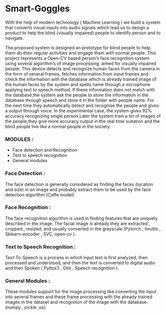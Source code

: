 # Smart-Goggles

With the help of modern technology ( Machine Learning ) we build a system that converts visual inputs into audio signals which lead us to design a product to help the blind (visually impaired) people to identify person and to navigate.

The proposed system is designed an prototype for blind people to help them do their regular activities and engage them with normal people. This project represents a Open-CV 
based person’s face recognition system using several algorithm’s of image processing, aimed for visually impaired people. This device detects and recognize human faces from 
the camera in the form of several frames, fetches information from input frames and check the information with the database which is already trained image of the human faces 
by the system and spells name through a microphone applying text to speech method. If these information does not match with the database,the system ask the people to store the information in the database through speech and store it in the folder with people name. For the next time they automatically detect and recognise the people and gives a output through voice. In the experimental case, the system gives 92% accuracy recognizing single person.Later the system train a lot of images of the people,they give more accuracy
output in the real time suitation and the blind people live like a normal people in the society.

### **MODULES :**
- Face detection and Recognition
- Text to speech recognition
- General modules

### **Face Detection :** 
The face detection is generally considered as finding the faces (location and size) in an image and probably extract them to be used by the face detection algorithm.(Caffe model).

### **Face Recognition :** 
The face recognition algorithm is used in finding features that are uniquely described in the image. The facial image is already they are extracted , cropped , resized, and usually converted in the grayscale.(Pytorch , Imutils , Sklearn-encoder , SVC, open-cv ).

### **Text to Speech Recognition :**
Text-To-Speech is a process in which input text is first analyzed, then processed and understood, and then the text is converted to digital audio and then
Spoken ( Pyttsx3 , Gtts , Speech recognition ).

### **General Modules :**
These modules support for the image processing like converting the input into several frames and these frame processing with the already trained images in the
dataset and recognition of the image with the database. (numpy , pickle ,os).

